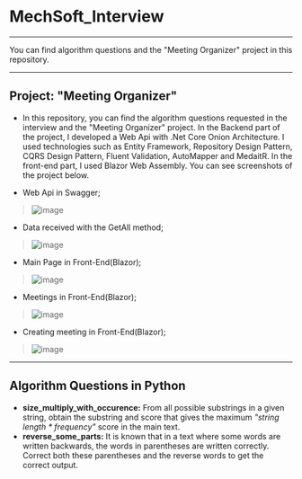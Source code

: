  # MechSoft_Interview
---

You can find algorithm questions and the "Meeting Organizer" project in this repository.

---

## Project: "Meeting Organizer"
* In this repository, you can find the algorithm questions requested in the interview and the "Meeting Organizer" project. In the Backend part of the project, I developed a Web Api with .Net Core Onion Architecture. I used technologies such as Entity Framework, Repository Design Pattern, CQRS Design Pattern, Fluent Validation, AutoMapper and MedaitR. In the front-end part, I used Blazor Web Assembly. You can see screenshots of the project below.

* Web Api in Swagger;
>![image](https://i.hizliresim.com/mi2r799.png)

* Data received with the GetAll method;
>![image](https://i.hizliresim.com/c8shk77.png)

* Main Page in Front-End(Blazor);
>![image](https://i.hizliresim.com/61dqis3.png)

* Meetings in Front-End(Blazor);
>![image](https://i.hizliresim.com/mv32tul.png)

* Creating meeting in Front-End(Blazor);
>![image](https://i.hizliresim.com/ifue1yh.png)
---
## Algorithm Questions in Python
* **size_multiply_with_occurence:** From all possible substrings in a given string, obtain the substring and score that gives the maximum *"string length * frequency"* score in the main text.
* **reverse_some_parts:** It is known that in a text where some words are written backwards, the words in parentheses are written correctly. Correct both these parentheses and the reverse words to get the correct output.
